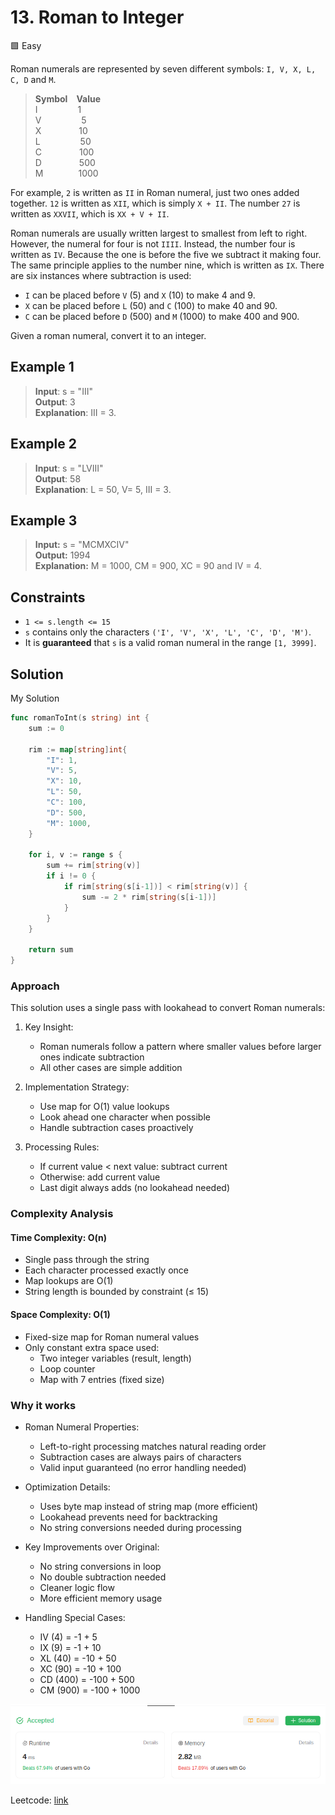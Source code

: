 # 13. Roman to Integer

🟩 Easy

Roman numerals are represented by seven different symbols: `I, V, X, L, C, D` and `M`.

> **Symbol**&emsp;**Value**\
> I &emsp;&emsp;&emsp;&emsp; 1\
> V &emsp;&emsp;&emsp;&emsp; 5\
> X &emsp;&emsp;&emsp;&emsp;10\
> L &emsp;&emsp;&emsp;&emsp; 50\
> C &emsp;&emsp;&emsp;&emsp;100\
> D &emsp;&emsp;&emsp;&emsp;500\
> M&emsp;&emsp;&emsp;&emsp;1000

For example, `2` is written as `II` in Roman numeral, just two ones added together. `12` is written as `XII`, which is simply `X + II`. The number `27` is written as `XXVII`, which is `XX + V + II`.

Roman numerals are usually written largest to smallest from left to right. However, the numeral for four is not `IIII`. Instead, the number four is written as `IV`. Because the one is before the five we subtract it making four. The same principle applies to the number nine, which is written as `IX`. There are six instances where subtraction is used:

* `I` can be placed before `V` (5) and `X` (10) to make 4 and 9.
* `X` can be placed before `L` (50) and `C` (100) to make 40 and 90.
* `C` can be placed before `D` (500) and `M` (1000) to make 400 and 900.

Given a roman numeral, convert it to an integer.

## Example 1

> **Input**: s = "III" \
> **Output**: 3 \
> **Explanation**: III = 3.

## Example 2

> **Input**: s = "LVIII" \
> **Output**: 58 \
> **Explanation**: L = 50, V= 5, III = 3.

## Example 3

> **Input:** s = "MCMXCIV" \
> **Output:** 1994 \
> **Explanation:** M = 1000, CM = 900, XC = 90 and IV = 4.

## Constraints

* `1 <= s.length <= 15`
* `s` contains only the characters `('I', 'V', 'X', 'L', 'C', 'D', 'M')`.
* It is **guaranteed** that `s` is a valid roman numeral in the range `[1, 3999]`.

## Solution

My Solution

```go
func romanToInt(s string) int {
    sum := 0

    rim := map[string]int{
        "I": 1,
        "V": 5,
        "X": 10,
        "L": 50,
        "C": 100,
        "D": 500,
        "M": 1000,
    }

    for i, v := range s {
        sum += rim[string(v)]
        if i != 0 {
            if rim[string(s[i-1])] < rim[string(v)] {
                sum -= 2 * rim[string(s[i-1])]
            }
        }
    }

    return sum
}
```

### Approach

This solution uses a single pass with lookahead to convert Roman numerals:

1. Key Insight:
   * Roman numerals follow a pattern where smaller values before larger ones indicate subtraction
   * All other cases are simple addition

2. Implementation Strategy:
   * Use map for O(1) value lookups
   * Look ahead one character when possible
   * Handle subtraction cases proactively

3. Processing Rules:
   * If current value < next value: subtract current
   * Otherwise: add current value
   * Last digit always adds (no lookahead needed)

### Complexity Analysis

#### Time Complexity: O(n)

* Single pass through the string
* Each character processed exactly once
* Map lookups are O(1)
* String length is bounded by constraint (≤ 15)

#### Space Complexity: O(1)

* Fixed-size map for Roman numeral values
* Only constant extra space used:
  * Two integer variables (result, length)
  * Loop counter
  * Map with 7 entries (fixed size)

### Why it works

* Roman Numeral Properties:
  * Left-to-right processing matches natural reading order
  * Subtraction cases are always pairs of characters
  * Valid input guaranteed (no error handling needed)

* Optimization Details:
  * Uses byte map instead of string map (more efficient)
  * Lookahead prevents need for backtracking
  * No string conversions needed during processing

* Key Improvements over Original:
  * No string conversions in loop
  * No double subtraction needed
  * Cleaner logic flow
  * More efficient memory usage

* Handling Special Cases:
  * IV (4) = -1 + 5
  * IX (9) = -1 + 10
  * XL (40) = -10 + 50
  * XC (90) = -10 + 100
  * CD (400) = -100 + 500
  * CM (900) = -100 + 1000

![result](13.png)

Leetcode: [link](https://leetcode.com/problems/roman-to-integer/description/)
